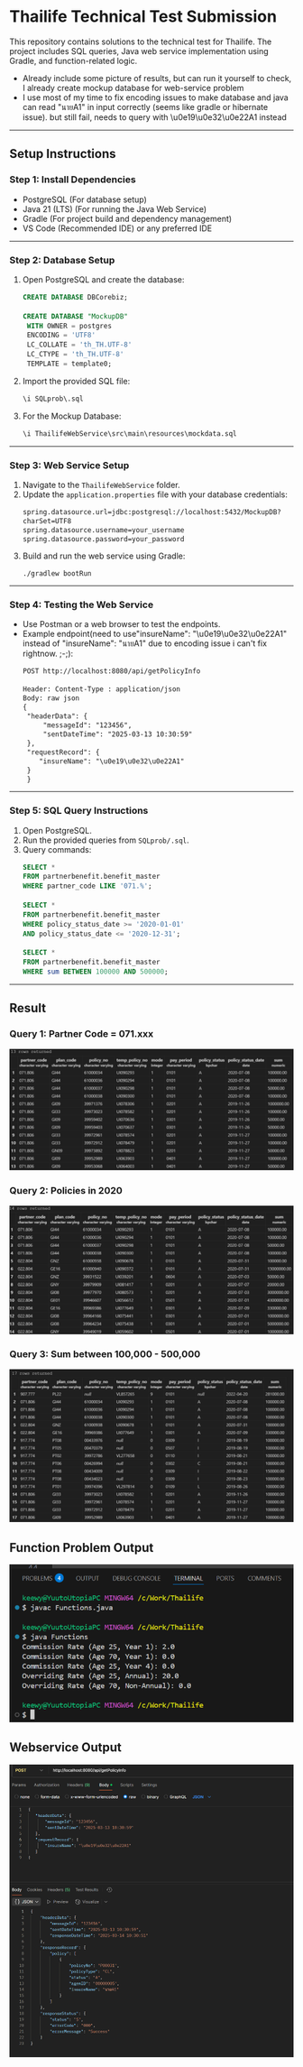 # Thailife Technical Test Submission

This repository contains solutions to the technical test for Thailife. The project includes SQL queries, Java web service implementation using Gradle, and function-related logic.

- Already include some picture of  results, but can run it yourself to check, I already create mockup database for web-service problem
- I use most of my time to fix encoding issues to make database and java can read "นายA1" in input correctly (seems like gradle or hibernate issue). but still fail, needs to query with \u0e19\u0e32\u0e22A1 instead
---

## Setup Instructions

### Step 1: Install Dependencies
- PostgreSQL (For database setup)
- Java 21 (LTS) (For running the Java Web Service)
- Gradle (For project build and dependency management)
- VS Code (Recommended IDE) or any preferred IDE

---

### Step 2: Database Setup
1. Open PostgreSQL and create the database:
   ```sql
   CREATE DATABASE DBCorebiz;

   CREATE DATABASE "MockupDB"
    WITH OWNER = postgres
    ENCODING = 'UTF8'
    LC_COLLATE = 'th_TH.UTF-8'
    LC_CTYPE = 'th_TH.UTF-8'
    TEMPLATE = template0;

   ```
2. Import the provided SQL file:
   ```sql
   \i SQLprob\.sql
   ```
3. For the Mockup Database:
   ```sql
   \i ThailifeWebService\src\main\resources\mockdata.sql
   ```

---

### Step 3: Web Service Setup
1. Navigate to the `ThailifeWebService` folder.
2. Update the `application.properties` file with your database credentials:
   ```
   spring.datasource.url=jdbc:postgresql://localhost:5432/MockupDB?charSet=UTF8
   spring.datasource.username=your_username
   spring.datasource.password=your_password
   ```
3. Build and run the web service using Gradle:
   ```
   ./gradlew bootRun
   ```

---

### Step 4: Testing the Web Service
- Use Postman or a web browser to test the endpoints.
- Example endpoint(need to use"insureName": "\u0e19\u0e32\u0e22A1" instead of "insureName": "นายA1" due to encoding issue i can't fix rightnow. ;-;):
  ```
  POST http://localhost:8080/api/getPolicyInfo

  Header: Content-Type : application/json
  Body: raw json
  {
   "headerData": {
       "messageId": "123456",
       "sentDateTime": "2025-03-13 10:30:59"
   },
   "requestRecord": {
      "insureName": "\u0e19\u0e32\u0e22A1"
   }
   }
  ```

---

### Step 5: SQL Query Instructions
1. Open PostgreSQL.
2. Run the provided queries from `SQLprob/.sql`.
3. Query commands:
   ```sql
   SELECT *
   FROM partnerbenefit.benefit_master
   WHERE partner_code LIKE '071.%';

   SELECT *
   FROM partnerbenefit.benefit_master
   WHERE policy_status_date >= '2020-01-01'
   AND policy_status_date <= '2020-12-31';

   SELECT *
   FROM partnerbenefit.benefit_master
   WHERE sum BETWEEN 100000 AND 500000;
   ```

---
## Result
### Query 1: Partner Code = 071.xxx
![SQL Query 1](SQLprob/sql1.png)

### Query 2: Policies in 2020
![SQL Query 2](SQLprob/sql2.png)

### Query 3: Sum between 100,000 - 500,000
![SQL Query 3](SQLprob/sql3.png)

## Function Problem Output
![Function Output](FunctionProb/Function_Output.png)

## Webservice Output
![Webservice Output](ThailifeWebService/resulttemp.png)
